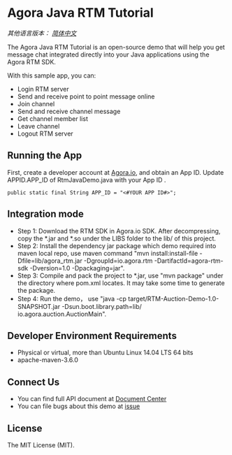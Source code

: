 # Agora Java RTM Tutorial

*其他语言版本： [简体中文](README.zh.md)*

The Agora Java RTM Tutorial is an open-source demo that will help you get message chat integrated directly into your Java applications using the Agora RTM SDK.

With this sample app, you can:

- Login RTM server
- Send and receive point to point message online
- Join channel
- Send and receive channel message
- Get channel member list
- Leave channel
- Logout RTM server

## Running the App
First, create a developer account at [Agora.io](https://dashboard.agora.io/signin/), and obtain an App ID.
Update APPID.APP_ID of RtmJavaDemo.java with your App ID .

```
public static final String APP_ID = "<#YOUR APP ID#>";

```
## Integration mode
- Step 1: Download the RTM SDK in Agora.io SDK. After decompressing, copy the *.jar and *.so under the LIBS folder to the lib/ of this project.
- Step 2: Install the dependency jar package which demo required into maven local repo, use maven command "mvn install:install-file -Dfile=lib/agora_rtm.jar -DgroupId=io.agora.rtm  -DartifactId=agora-rtm-sdk -Dversion=1.0 -Dpackaging=jar".
- Step 3: Compile and pack the project to *.jar, use "mvn package" under the directory where pom.xml locates. It may take some time to generate the package.
- Step 4: Run the demo， use "java -cp target/RTM-Auction-Demo-1.0-SNAPSHOT.jar -Dsun.boot.library.path=lib/ io.agora.auction.AuctionMain".

## Developer Environment Requirements
- Physical or virtual, more than Ubuntu Linux 14.04 LTS 64 bits
- apache-maven-3.6.0

## Connect Us
- You can find full API document at [Document Center](https://docs.agora.io/en/)
- You can file bugs about this demo at [issue](https://github.com/AgoraIO/RTM/issues)

## License
The MIT License (MIT).
